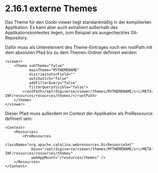 # 2.16.1 externe Themes

Das Theme für den Goobi viewer liegt standardmäßig in der kompilierten Applikation. Es kann aber auch extrahiert außerhalb des Applikationskontextes liegen, zum Beispiel als ausgechecktes Git-Repository.

Dafür muss als Unterelement des Theme-Eintrages noch ein rootPath mit dem absoluten Pfad bis zu dem Themes-Ordner definiert werden:

```markup
<viewer>
    <theme subTheme="false" 
           mainTheme="MYTHEMENAME" 
           discriminatorField="" 
           autoSwitch="false"
           addFilterQuery="false" 
           filterQueryVisible="false">
        <rootPath>/opt/digiverso/viewer/themes/MYTHEMENAME/src/META-INF/resources/resources/themes/</rootPath>
    </theme>
</viewer>
```

Dieser Pfad muss außerdem im Context der Applikation als PreRessource definiert sein:

```markup
<Context>
    <Resources>
        <PreResources 
            className="org.apache.catalina.webresources.DirResourceSet"
            base="/opt/digiverso/viewer/themes/MYTHEMENAME/src/META-INF/resources/resources/themes"
            webAppMount="/resources/themes" />
    </Resources>
</Context>
```

